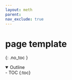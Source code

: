 ```yaml
---
layout: meth
parent: 
nav_exclude: true
---
```


# page template
{: .no_toc }

<details open markdown="block">
  <summary>
    Outline
  </summary>
- TOC
{:toc}
</details>